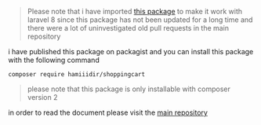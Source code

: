 > Please note that i have imported [this package](https://github.com/Crinsane/LaravelShoppingcart) to make it work with laravel 8 since this package has not been updated for a long time and there were a lot of uninvestigated old pull requests in the main repository 

i have published this package on packagist and you can install this package with the following command

	composer require hamiiidir/shoppingcart

>please note that this package is only installable with composer version 2


in order to read the document please visit the [main repository](https://github.com/Crinsane/LaravelShoppingcart)
